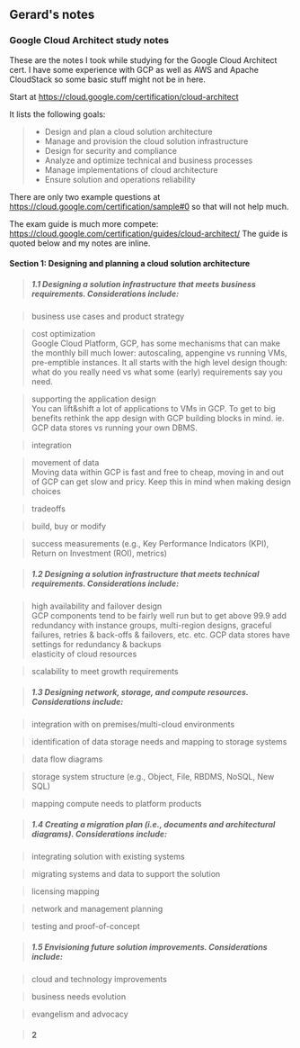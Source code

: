 ## Gerard's notes

### Google Cloud Architect study notes

These are the notes I took while studying for the Google Cloud Architect cert. 
I have some experience with GCP as well as AWS and Apache CloudStack so some basic stuff might not be in here.

Start at <https://cloud.google.com/certification/cloud-architect>

It lists the following goals:
> - Design and plan a cloud solution architecture
> - Manage and provision the cloud solution infrastructure
> - Design for security and compliance
> - Analyze and optimize technical and business processes
> - Manage implementations of cloud architecture
> - Ensure solution and operations reliability

There are only two example questions at <https://cloud.google.com/certification/sample#0> so that will not help much.

The exam guide is much more compete: <https://cloud.google.com/certification/guides/cloud-architect/>
The guide is quoted below and my notes are inline.

#### Section 1: Designing and planning a cloud solution architecture

> ##### 1.1	Designing a solution infrastructure that meets business requirements. Considerations include:

> business use cases and product strategy    

> cost optimization    
Google Cloud Platform, GCP, has some mechanisms that can make the monthly bill much lower: autoscaling, appengine vs running VMs, pre-emptible instances. It all starts with the high level design though: what do you really need vs what some (early) requirements say you need.

> supporting the application design    
You can lift&shift a lot of applications to VMs in GCP. To get to big benefits rethink the app design with GCP building blocks in mind. ie. GCP data stores vs running your own DBMS.     

> integration    

> movement of data    
Moving data within GCP is fast and free to cheap, moving in and out of GCP can get slow and pricy. Keep this in mind when making design choices    

> tradeoffs    

> build, buy or modify    

> success measurements (e.g., Key Performance Indicators (KPI), Return on Investment (ROI), metrics)    

> ##### 1.2	Designing a solution infrastructure that meets technical requirements. Considerations include:

> high availability and failover design    
GCP components tend to be fairly well run but to get above 99.9 add redundancy with instance groups, multi-region designs, graceful failures, retries & back-offs & failovers, etc. etc. GCP data stores have settings for redundancy & backups    
> elasticity of cloud resources    

> scalability to meet growth requirements

> ##### 1.3	Designing network, storage, and compute resources. Considerations include:

> integration with on premises/multi-cloud environments

> identification of data storage needs and mapping to storage systems

> data flow diagrams

> storage system structure (e.g., Object, File, RBDMS, NoSQL, New SQL)

> mapping compute needs to platform products

> ##### 1.4	Creating a migration plan (i.e., documents and architectural diagrams). Considerations include:

> integrating solution with existing systems

> migrating systems and data to support the solution

> licensing mapping

> network and management planning

> testing and proof-of-concept

> ##### 1.5	Envisioning future solution improvements. Considerations include:

> cloud and technology improvements

> business needs evolution

> evangelism and advocacy

> #### 2
